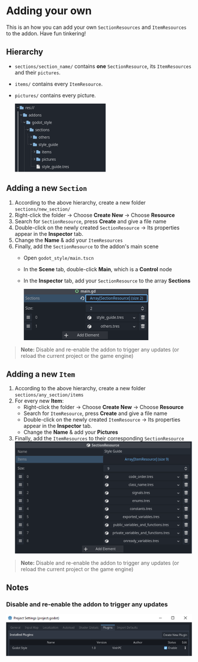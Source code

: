 # Adding your own


This is an how you can add your own `SectionResources` and `ItemResources` to the addon.
Have fun tinkering!


## Hierarchy
- `sections/section_name/` contains **one** `SectionResource`, its `ItemResources` and their `pictures`.

- `items/` contains every `ItemResource`.

- `pictures/` contains every picture. 

    ![hierarchy](pictures/hierarchy.PNG)


## Adding a new `Section`

1. According to the above hierarchy, create a new folder `sections/new_section/`
2. Right-click the folder -> Choose **Create New** -> Choose **Resource**
3. Search for `SectionResource`, press **Create** and give a file name
4. Double-click on the newly created `SectionResource` -> Its properties appear in the **Inspector** tab.
5. Change the **Name** & add your `ItemResources`
6. Finally, add the `SectionResource` to the addon's main scene
   - Open `godot_style/main.tscn`
   - In the **Scene** tab, double-click **Main**, which is a **Control** node
   - In the **Inspector** tab, add your `SectionResource` to the array **Sections**

        ![main](pictures/main.PNG)

>**Note:** Disable and re-enable the addon to trigger any updates (or reload the current project or the game engine)



## Adding a new `Item`

1. According to the above hierarchy, create a new folder `sections/any_section/items`
2. For every new **Item**:
    - Right-click the folder -> Choose **Create New** -> Choose **Resource**
    - Search for `ItemResource`, press **Create** and give a file name
    - Double-click on the newly created `ItemResource` -> Its properties appear in the **Inspector** tab.
    - Change the **Name** & add your **Pictures**
4. Finally, add the `ItemResources` to their corresponding `SectionResource`
    ![section-resource](pictures/section_resource.PNG)

>**Note:** Disable and re-enable the addon to trigger any updates (or reload the current project or the game engine)


## Notes

### Disable and re-enable the addon to trigger any updates

![enabling-addon](pictures/enable_addon.PNG)
